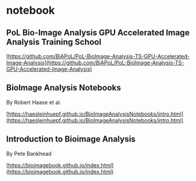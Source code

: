 # notebook
## PoL Bio-Image Analysis GPU Accelerated Image Analysis Training School



[https://github.com/BiAPoL/PoL-BioImage-Analysis-TS-GPU-Accelerated-Image-Analysis](https://github.com/BiAPoL/PoL-BioImage-Analysis-TS-GPU-Accelerated-Image-Analysis)

## BioImage Analysis Notebooks
By Robert Haase et al.



[https://haesleinhuepf.github.io/BioImageAnalysisNotebooks/intro.html](https://haesleinhuepf.github.io/BioImageAnalysisNotebooks/intro.html)

## Introduction to Bioimage Analysis
By Pete Bankhead



[https://bioimagebook.github.io/index.html](https://bioimagebook.github.io/index.html)

